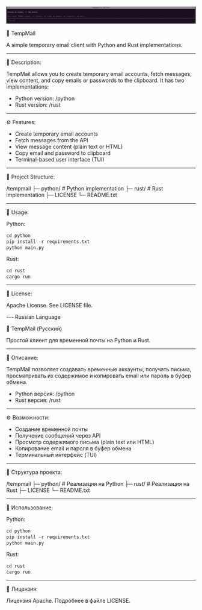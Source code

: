 ![Header banner for TempMail](other/banner.png)



📌 TempMail

A simple temporary email client with Python and Rust implementations.

---

📝 Description:

TempMail allows you to create temporary email accounts, fetch messages, view content, and copy emails or passwords to the clipboard. It has two implementations:

* Python version: /python
* Rust version: /rust

---

⚙ Features:

* Create temporary email accounts
* Fetch messages from the API
* View message content (plain text or HTML)
* Copy email and password to clipboard
* Terminal-based user interface (TUI)

---

📂 Project Structure:

/tempmail
├─ python/   # Python implementation
├─ rust/     # Rust implementation
├─ LICENSE
└─ README.txt

---

🚀 Usage:

Python:

```
cd python
pip install -r requirements.txt
python main.py
```

Rust:

```
cd rust
cargo run
```

---

📝 License:

Apache License. See LICENSE file.

--- Russian Language

📌 TempMail (Русский)

Простой клиент для временной почты на Python и Rust.

---

📝 Описание:

TempMail позволяет создавать временные аккаунты, получать письма, просматривать их содержимое и копировать email или пароль в буфер обмена.

* Python версия: /python
* Rust версия: /rust

---

⚙ Возможности:

* Создание временной почты
* Получение сообщений через API
* Просмотр содержимого письма (plain text или HTML)
* Копирование email и пароля в буфер обмена
* Терминальный интерфейс (TUI)

---

📂 Структура проекта:

/tempmail
├─ python/   # Реализация на Python
├─ rust/     # Реализация на Rust
├─ LICENSE
└─ README.txt

---

🚀 Использование:

Python:

```
cd python
pip install -r requirements.txt
python main.py
```

Rust:

```
cd rust
cargo run
```

---

📝 Лицензия:

Лицензия Apache. Подробнее в файле LICENSE.
